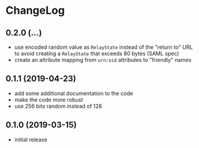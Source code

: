 # ChangeLog

## 0.2.0 (...)
- use encoded random value as `RelayState` instead of the "return to" URL to
  avoid creating a `RelayState` that exceeds 80 bytes (SAML spec)
- create an attribute mapping from `urn:oid` attributes to "friendly" 
  names

## 0.1.1 (2019-04-23)
- add some additional documentation to the code
- make the code more robust
- use 256 bits random instead of 128

## 0.1.0 (2019-03-15)
- initial release
